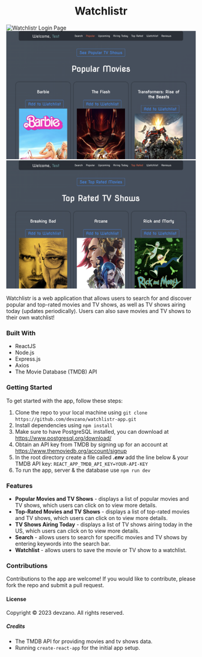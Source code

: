 <h1 align="center">Watchlistr</h1>

![Watchlistr Login Page](./React/src/styles/Screenshots/LoginPage.png)
![Watchlistr Popular Movies](./React/src/styles/Screenshots/PopularMovies.png)
![Watchlistr Top Rated TV Shows](./React/src/styles/Screenshots/TopRatedTVShows.png)

Watchlistr is a web application that allows users to search for and discover popular and top-rated movies and TV shows, as well as TV shows airing today (updates periodically). Users can also save movies and TV shows to their own watchlist!

### Built With
* ReactJS
* Node.js
* Express.js
* Axios
* The Movie Database (TMDB) API

### Getting Started

To get started with the app, follow these steps:

1. Clone the repo to your local machine using ```git clone https://github.com/devzano/watchlistr-app.git```
2. Install dependencies using ```npm install```
3. Make sure to have PostgreSQL installed, you can download at https://www.postgresql.org/download/
4. Obtain an API key from TMDB by signing up for an account at https://www.themoviedb.org/account/signup
5. In the root directory create a file called ***.env*** add the line below & your TMDB API key: ```REACT_APP_TMDB_API_KEY=YOUR-API-KEY```
6. To run the app, server & the database use ```npm run dev```


### Features

* __Popular Movies and TV Shows__ - displays a list of popular movies and TV shows, which users can click on to view more details.
* __Top-Rated Movies and TV Shows__ - displays a list of top-rated movies and TV shows, which users can click on to view more details.
* __TV Shows Airing Today__ - displays a list of TV shows airing today in the US, which users can click on to view more details.
* __Search__ - allows users to search for specific movies and TV shows by entering keywords into the search bar.
* __Watchlist__ - allows users to save the movie or TV show to a watchlist.

### Contributions

Contributions to the app are welcome! If you would like to contribute, please fork the repo and submit a pull request.

#### License

Copyright © 2023 devzano. All rights reserved.

##### Credits

* The TMDB API for providing movies and tv shows data.
* Running ```create-react-app``` for the initial app setup.